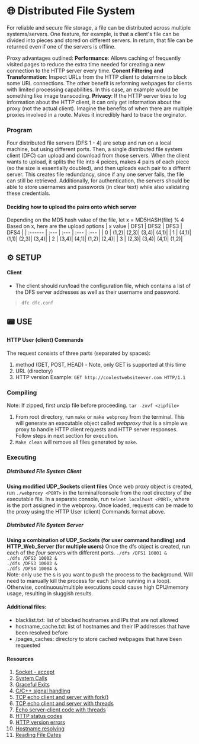 # 🌐 Distributed File System
For reliable and secure file storage, a file can be distributed across multiple systems/servers. One feature, for example, is that a client's file can be divided into pieces and stored on different servers. In return, that file can be returned even if one of the servers is offline.

Proxy advantages outlined:
  **Performance**: Allows caching of frequently visited pages to reduce the extra time needed for creating a new connection to the HTTP server every time.
  **Conent Filtering and Transformation**: Inspect URLs from the HTTP client to determine to block some URL connections. The other benefit is reforming webpages for clients with limited processing capabilities. In this case, an example would be something like image transcoding.
  **Privacy**: If the HTTP server tries to log information about the HTTP client, it can only get information about the proxy (not the actual client). Imagine the benefits of when there are multiple proxies involved in a route. Makes it incredibly hard to trace the orginator.

### Program
Four distributed file servers (DFS 1 - 4) are setup and run on a local machine, but using different ports. Then, a single distributed file system client (DFC) can upload and download from those servers. When the client wants to upload, it splits the file into 4 peices, makes 4 pairs of each piece (so the size is essentially doubled), and then uploads each pair to a differnt server. This creates file redundancy, since if any one server fails, the file can still be retrieved. Additionally, for authentication, the servers should be able to store usernames and passwords (in clear text) while also validating these credentials. 

#### Deciding how to upload the pairs onto which server
Depending on the MD5 hash value of the file, let x = MD5HASH(file) % 4
Based on x, here are the upload options
| x value | DFS1 | DFS2 | DFS3 | DFS4 |
| :------ | :--- | :--- | :--- | :--- |
| 0       | (1,2)| (2,3)| (3,4)| (4,1)|
| 1       | (4,1)| (1,1)| (2,3)| (3,4)|
| 2       | (3,4)| (4,1)| (1,2)| (2,4)|
| 3       | (2,3)| (3,4)| (4,1)| (1,2)|

## ⚙️ SETUP
#### Client
  - The client should run/load the configuration file, which contains a list of the DFS server addresses as well as their username and password.
  > `dfc dfc.conf` 

## 📟 USE
#### HTTP User (client) Commands
The request consists of three parts (separated by spaces):
1. method (GET, POST, HEAD) - Note, only GET is supported at this time
2. URL (directory)
3. HTTP version
Example: `GET http://coolestwebsiteever.com HTTP/1.1`

### Compiling
  Note: If zipped, first unzip file before proceeding. `tar -zxvf <zipfile>`
  1. From root directory, run `make` or `make webproxy` from the terminal. This will generate an executable object called *webproxy* that is a simple we proxy to handle HTTP client requests and HTTP server responses. Follow steps in next section for execution.
  2. `Make clean` will remove all files generated by `make`.

### Executing
  ##### Distributed File System Client
  **Using modified UDP_Sockets client files**
  Once web proxy object is created, run `./webproxy <PORT>` in the terminal/console from the root directory of the executable file. In a separate console, run `telnet localhost <PORT>`, where *<PORT>* is the port assigned in the webproxy. Once loaded, requests can be made to the proxy using the HTTP User (client) Commands format above.

  ##### Distributed File System Server
  **Using a combination of UDP_Sockets (for user command handling) and HTTP_Web_Server (for multiple users)**
  Once the dfs object is created, run each of the *four* servers with different ports.
  `./dfs /DFS1 10001 &`  
  `./dfs /DFS2 10002 &`  
  `./dfs /DFS3 10003 &`  
  `./dfs /DFS4 10004 &`  
  Note: only use the `&` is you want to push the process to the background. Will need to manually kill the process for each (since running in a loop). Otherwise, continuous/multiple executions could cause high CPU/memory usage, resulting in sluggish results.

#### Additional files:
  - blacklist.txt: list of blocked hostnames and IPs that are not allowed
  - hostname_cache.txt: list of hostnames and their IP addresses that have been resolved before
  - /pages_caches: directory to store cached webpages that have been requested

#### Resources
1. [Socket - accept](https://man7.org/linux/man-pages/man2/accept.2.html)
2. [System Calls](http://codewiki.wikidot.com/c:system-calls:open)
3. [Graceful Exits](https://www.systutorials.com/catching-the-signal-sent-by-kill-in-c-on-linux/)
4. [C/C++ signal handling](http://www.yolinux.com/TUTORIALS/C++Signals.html)
5. [TCP echo client and server with fork()](http://www.cs.dartmouth.edu/~campbell/cs50/socketprogramming.html)
6. [TCP echo client and server with threads](http://www.binarytides.com/server-client-example-c-sockets-linux/)
7. [Echo server-client code with threads](http://www.csc.villanova.edu/~mdamian/sockets/echoC.htm)
8. [HTTP status codes](https://en.wikipedia.org/wiki/List_of_HTTP_status_codes)
9. [HTTP version errors](https://www.w3.org/Protocols/rfc2616/rfc2616-sec5.html#sec5.1)
10. [Hostname resolving](https://www.binarytides.com/hostname-to-ip-address-c-sockets-linux/)
11. [Reading File Dates](https://c-for-dummies.com/blog/?p=3004)

<!-- CREATE PDF FROM MARKDOWN -->
<!-- md2pdf README.md --highlight-style atom-one-dark --pdf-options '{ "format": "Letter", "margin": "20mm", "printBackground": true }' -->

<!-- CREATE ZIP FILE -->
<!-- tar -czvf jomi3524_PA3.tar.gz jomi3524_PA3 -->
